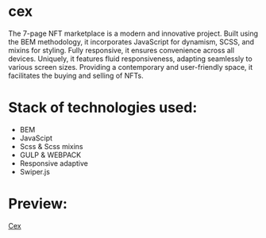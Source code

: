 # cex
The 7-page NFT marketplace is a modern and innovative project. Built using the BEM methodology, it incorporates JavaScript for dynamism, SCSS, and mixins for styling. Fully responsive, it ensures convenience across all devices. Uniquely, it features fluid responsiveness, adapting seamlessly to various screen sizes. Providing a contemporary and user-friendly space, it facilitates the buying and selling of NFTs.
# Stack of technologies used:
- BEM
- JavaScipt
- Scss & Scss mixins
- GULP & WEBPACK
- Responsive adaptive
- Swiper.js
# Preview:
[Cex](https://cex-lundoger.netlify.app/)
